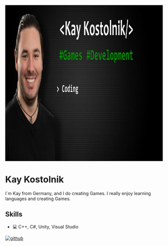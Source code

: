 <img src='https://github.com/KazrailDxD/KazrailDxD/blob/main/Banner.jpg' width='1500' height='500'>

# Kay Kostolnik
I´m Kay from Germany, and I do creating Games. I really enjoy learning languages and creating Games.

## Skills
* 💻 C++, C#, Unity, Visual Studio


[<img src='https://cdn.jsdelivr.net/npm/simple-icons@3.0.1/icons/github.svg' alt='github' height='40'>](https://github.com/KazrailDxD)  
